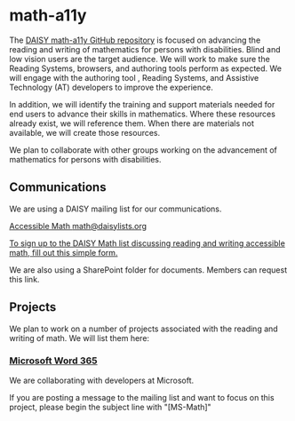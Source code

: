 # math-a11y

The [DAISY math-a11y GitHub repository](https://github.com/daisy/math-a11y) is focused on advancing the reading and writing of mathematics for persons with disabilities. Blind and low vision users are the target audience. We will work to make sure the Reading Systems, browsers, and authoring tools 
perform as expected. We will engage with the authoring tool , Reading Systems, and Assistive Technology (AT) developers to improve the experience.

In addition, we will identify the training and support materials needed for end users to advance their skills in mathematics. Where these resources already exist, we will reference them. When there are materials not available, we will create those resources.

We plan to collaborate with other groups working on the advancement of mathematics for persons with disabilities.

## Communications

We are using a DAISY mailing list for our communications.

[Accessible Math math@daisylists.org](mailto:math@daisylists.org)

[To sign up to the DAISY Math list discussing reading and writing accessible math, fill out this simple form.](https://daisylists.org/postorius/lists/math.daisylists.org/)

We are also using a SharePoint folder for documents. Members can request this link.

## Projects

We plan to work on a number of projects associated with the reading and writing of math. We will list them here:

### [Microsoft Word 365](./docs/ms-math/)

We are collaborating with developers at Microsoft.

If you are posting a message to the mailing list and want to focus on this project, please begin the subject line with "[MS-Math]"
